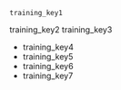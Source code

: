 ```ngMeta
training_key1
```

training_key2
training_key3
- training_key4
- training_key5
- training_key6
- training_key7
